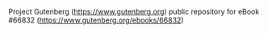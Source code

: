 Project Gutenberg (https://www.gutenberg.org) public repository for eBook #66832 (https://www.gutenberg.org/ebooks/66832)

